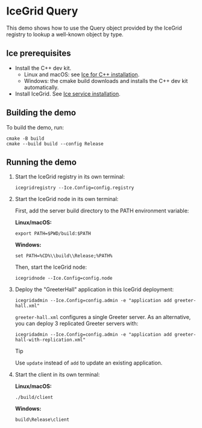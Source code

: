 # IceGrid Query

This demo shows how to use the Query object provided by the IceGrid registry to lookup a well-known object by type.

## Ice prerequisites

- Install the C++ dev kit.
  - Linux and macOS: see [Ice for C++ installation].
  - Windows: the cmake build downloads and installs the C++ dev kit automatically.
- Install IceGrid. See [Ice service installation].

## Building the demo

To build the demo, run:

```shell
cmake -B build
cmake --build build --config Release
```

## Running the demo

1. Start the IceGrid registry in its own terminal:

   ```shell
   icegridregistry --Ice.Config=config.registry
   ```

2. Start the IceGrid node in its own terminal:

   First, add the server build directory to the PATH environment variable:

   **Linux/macOS:**

   ```shell
   export PATH=$PWD/build:$PATH
   ```

   **Windows:**

   ```shell
   set PATH=%CD%\\build\\Release;%PATH%
   ```

   Then, start the IceGrid node:

   ```shell
   icegridnode --Ice.Config=config.node
   ```

3. Deploy the "GreeterHall" application in this IceGrid deployment:

   ```shell
   icegridadmin --Ice.Config=config.admin -e "application add greeter-hall.xml"
   ```

   `greeter-hall.xml` configures a single Greeter server. As an alternative, you can deploy 3 replicated Greeter servers
   with:

   ```shell
   icegridadmin --Ice.Config=config.admin -e "application add greeter-hall-with-replication.xml"
   ```

   > [!TIP]
   > Use `update` instead of `add` to update an existing application.

4. Start the client in its own terminal:

    **Linux/macOS:**

    ```shell
    ./build/client
    ```

    **Windows:**

    ```shell
    build\Release\client
    ```

[Ice for C++ installation]: https://github.com/zeroc-ice/ice/blob/main/NIGHTLY.md#ice-for-c
[Ice service installation]: https://github.com/zeroc-ice/ice/blob/main/NIGHTLY.md#ice-services
